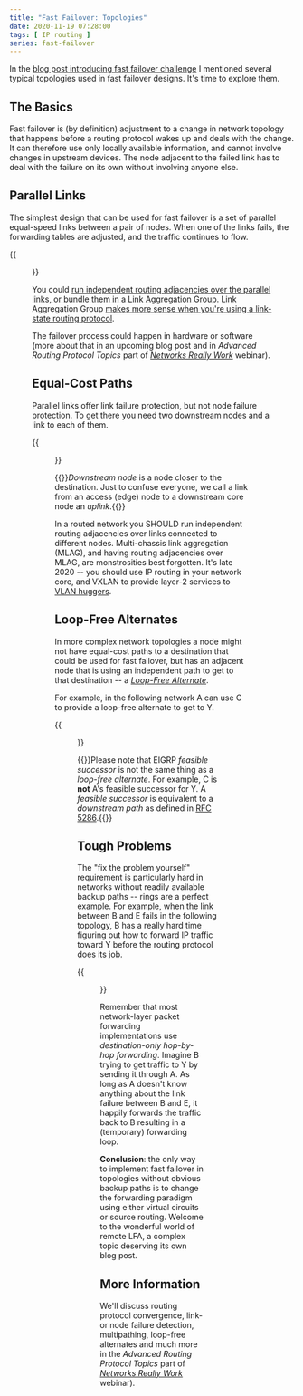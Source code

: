 ```yaml
---
title: "Fast Failover: Topologies"
date: 2020-11-19 07:28:00
tags: [ IP routing ]
series: fast-failover
---
```

In the [blog post introducing fast failover challenge](/2020/11/fast-failover-challenge.html) I mentioned several typical topologies used in fast failover designs. It's time to explore them. 

## The Basics

Fast failover is (by definition) adjustment to a change in network topology that happens before a routing protocol wakes up and deals with the change. It can therefore use only locally available information, and cannot involve changes in upstream devices. The node adjacent to the failed link has to deal with the failure on its own without involving anyone else.
<!--more-->
## Parallel Links

The simplest design that can be used for fast failover is a set of parallel equal-speed links between a pair of nodes. When one of the links fails, the forwarding tables are adjusted, and the traffic continues to flow.

{{<figure src="FRR_Parallel_Links.jpg" caption="Parallel links between adjacent nodes">}}

You could [run independent routing adjacencies over the parallel links, or bundle them in a Link Aggregation Group](https://blog.ipspace.net/2014/10/lag-versus-ecmp.html). Link Aggregation Group [makes more sense when you're using a link-state routing protocol](https://routingcraft.net/equal-routes/).

The failover process could happen in hardware or software (more about that in an upcoming blog post and in *Advanced Routing Protocol Topics* part of *[Networks Really Work](https://www.ipspace.net/How_Networks_Really_Work)* webinar).

## Equal-Cost Paths

Parallel links offer link failure protection, but not node failure protection. To get there you need two downstream nodes and a link to each of them.

{{<figure src="FRR_Equal_Cost_Paths.jpg" caption="Equal-cost paths toward a destination">}}

{{<note>}}*Downstream node* is a node closer to the destination. Just to confuse everyone, we call a link from an access (edge) node to a downstream core node an *uplink*.{{</note>}}

In a routed network you SHOULD run independent routing adjacencies over links connected to different nodes. Multi-chassis link aggregation (MLAG), and having routing adjacencies over MLAG, are monstrosities best forgotten. It's late 2020 -- you should use IP routing in your network core, and VXLAN to provide layer-2 services to [VLAN huggers](https://etherealmind.com/network-dictionary-server-hugger/).

## Loop-Free Alternates

In more complex network topologies a node might not have equal-cost paths to a destination that could be used for fast failover, but has an adjacent node that is using an independent path to get to that destination -- a *[Loop-Free Alternate](https://blog.ipspace.net/2012/01/loop-free-alternate-ospf-meets-eigrp.html)*.

For example, in the following network A can use C to provide a loop-free alternate to get to Y.

{{<figure src="FRR_LFA.jpg" caption="C can be used as a loop-free alternate to protect path from A to Y">}}

{{<note>}}Please note that EIGRP *feasible successor* is not the same thing as a *loop-free alternate*. For example, C is **not** A's feasible successor for Y. A *feasible successor* is equivalent to a *downstream path* as defined in [RFC 5286](https://tools.ietf.org/html/rfc5286).{{</note>}}

## Tough Problems

The "fix the problem yourself" requirement is particularly hard in networks without readily available backup paths -- rings are a perfect example. For example, when the link between B and E fails in the following topology, B has a really hard time figuring out how to forward IP traffic toward Y before the routing protocol does its job.

{{<figure src="FRR_Remote_LFA_Challenge.jpg" caption="How could B provide fast failure protection for traffic to Y?">}}

Remember that most network-layer packet forwarding implementations use _destination-only hop-by-hop forwarding_. Imagine B trying to get traffic to Y by sending it through A. As long as A doesn't know anything about the link failure between B and E, it happily forwards the traffic back to B resulting in a (temporary) forwarding loop.

**Conclusion**: the only way to implement fast failover in topologies without obvious backup paths is to change the forwarding paradigm using either virtual circuits or source routing. Welcome to the wonderful world of remote LFA, a complex topic deserving its own blog post.

## More Information

We'll discuss routing protocol convergence, link- or node failure detection, multipathing, loop-free alternates and much more in the *Advanced Routing Protocol Topics* part of *[Networks Really Work](https://www.ipspace.net/How_Networks_Really_Work)* webinar).

